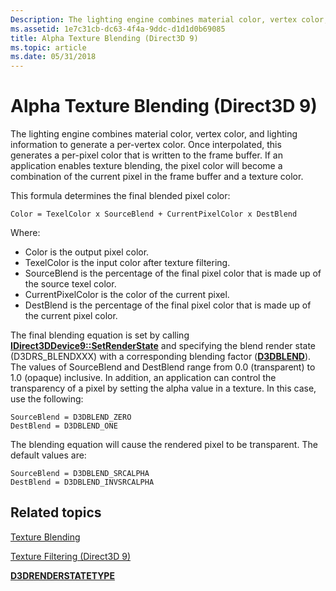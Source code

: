 ```yaml
---
Description: The lighting engine combines material color, vertex color, and lighting information to generate a per-vertex color.
ms.assetid: 1e7c31cb-dc63-4f4a-9ddc-d1d1d0b69085
title: Alpha Texture Blending (Direct3D 9)
ms.topic: article
ms.date: 05/31/2018
---
```


# Alpha Texture Blending (Direct3D 9)

The lighting engine combines material color, vertex color, and lighting information to generate a per-vertex color. Once interpolated, this generates a per-pixel color that is written to the frame buffer. If an application enables texture blending, the pixel color will become a combination of the current pixel in the frame buffer and a texture color.

This formula determines the final blended pixel color:


```
Color = TexelColor x SourceBlend + CurrentPixelColor x DestBlend
```



Where:

-   Color is the output pixel color.
-   TexelColor is the input color after texture filtering.
-   SourceBlend is the percentage of the final pixel color that is made up of the source texel color.
-   CurrentPixelColor is the color of the current pixel.
-   DestBlend is the percentage of the final pixel color that is made up of the current pixel color.

The final blending equation is set by calling [**IDirect3DDevice9::SetRenderState**](/windows/desktop/api) and specifying the blend render state (D3DRS\_BLENDXXX) with a corresponding blending factor ([**D3DBLEND**](./d3dblend.md)). The values of SourceBlend and DestBlend range from 0.0 (transparent) to 1.0 (opaque) inclusive. In addition, an application can control the transparency of a pixel by setting the alpha value in a texture. In this case, use the following:


```
SourceBlend = D3DBLEND_ZERO 
DestBlend = D3DBLEND_ONE
```



The blending equation will cause the rendered pixel to be transparent. The default values are:


```
SourceBlend = D3DBLEND_SRCALPHA 
DestBlend = D3DBLEND_INVSRCALPHA
```



## Related topics

<dl> <dt>

[Texture Blending](texture-blending.md)
</dt> <dt>

[Texture Filtering (Direct3D 9)](texture-filtering.md)
</dt> <dt>

[**D3DRENDERSTATETYPE**](./d3drenderstatetype.md)
</dt> </dl>

 

 